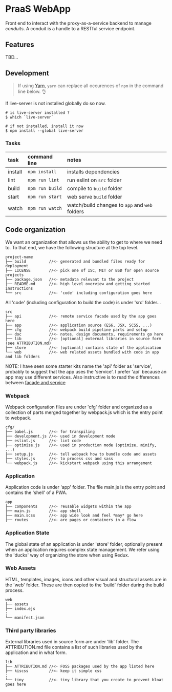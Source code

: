 PraaS WebApp
============
Front end to interact with the proxy-as-a-service backend to manage
*conduits*. A conduit is a handle to a RESTful service endpoint.

Features
--------
TBD...

Development
-----------
> If using [Yarn](https://yarnpkg.com/), `yarn` can replace all occurences
> of `npm` in the command line below. :ok_hand:

If live-server is not installed globally do so now.
```
# is live-server installed ?
$ which `live-server`

# if not installed, install it now
$ npm install --global live-server
```
### Tasks
|  task   | command line      | notes                                         |
|:--------|:------------------|:----------------------------------------------|
| install |```npm install```  | installs dependencies                         |
| lint    |```npm run lint``` | run eslint on `src` folder                    |
| build   |```npm run build```| compile to `build` folder                     |
| start   |```npm run start```| web serve `build` folder                      |
| watch   |```npm run watch```| watch/build changes to `app` and `web` folders|

Code organization
-----------------
We want an organization that allows us the ability to get to where we need to.
To that end, we have the following structure at the top level.

```console
project-name
├── build          //<- generated and bundled files ready for deployment
├── LICENSE        //<- pick one of ISC, MIT or BSD for open source projects
├── package.json   //<- metadata relevant to the project
├── README.md      //<- high level overview and getting started instructions
└── src            //<- 'code' including configuration goes here
```

All 'code' (including configuration to build the code) is under 'src' folder...

```console
src
├── api            //<- remote service facade used by the app goes here
├── app            //<- application source (ES6, JSX, SCSS, ...)
├── cfg            //<- webpack build pipeline parts and setup
├── doc            //<- notes, design documents, requirements go here
├── lib            //<- [optional] external libraries in source form (see ATTRIBUTION.md)
├── store          //<- [optional] contains state of the application
└── web            //<- web related assets bundled with code in app and lib folders
```

NOTE:
  I have seen some starter kits name the 'api' folder as 'service', probably
  to suggest that the app uses the 'service'. I prefer 'api' because an app
  may use different services. Also instructive is to read the differences
  between  [facade and service](https://stackoverflow.com/questions/15038324/are-the-roles-of-a-service-and-a-fa%c3%a7ade-similar#15079958)

### Webpack ###
Webpack configuration files are under 'cfg' folder and organized as a collection
of parts merged together by webpack.js which is the entry point to webpack.

```console
cfg/
├── babel.js       //<- for transpiling
├── development.js //<- used in development mode
├── eslint.js      //<- lint code
├── optimize.js    //<- used in production mode (optimize, minify, ...)
├── setup.js       //<- tell webpack how to bundle code and assets
├── styles.js      //<- to process css and sass
└── webpack.js     //<- kickstart webpack using this arrangement
```

### Application ###
Application code is under 'app' folder. The file main.js is the entry
point and contains the 'shell' of a PWA.

```console
app
├── components     //<- reusable widgets within the app
├── main.js        //<- app shell
├── main.scss      //<- app wide look and feel *may* go here
├── routes         //<- are pages or containers in a flow
```
### Application State ###
The global state of an application is under 'store' folder, optionally present
when an application requires complex state management. We refer using the 'ducks'
way of organizing the store when using Redux.

### Web Assets ###
HTML, templates, images, icons and other visual and structural assets are in
the 'web' folder. These are then copied to the 'build' folder during the build
process.

```console
web
├── assets
├── index.ejs
:
└── manifest.json
```

### Third party libraries ###
External libraries used in source form are under 'lib' folder. The
ATTRIBUTION.md file contains a list of such libraries used by the application
and in what form.

```console
lib
├── ATTRIBUTION.md //<- FOSS packages used by the app listed here
├── kiscss         //<- keep it simple css
:
└── tiny           //<- tiny library that you create to prevent bloat goes here
```
